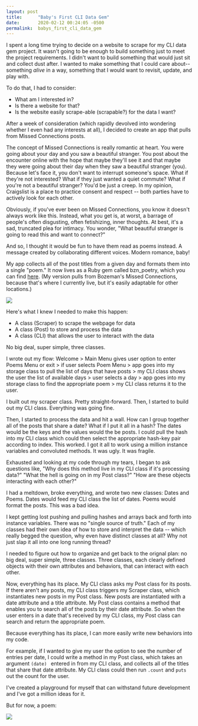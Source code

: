 ```yaml
---
layout: post
title:      "Baby's First CLI Data Gem"
date:       2020-02-12 00:24:05 -0500
permalink:  babys_first_cli_data_gem
---
```



I spent a long time trying to decide on a website to scrape for my CLI data gem project. It wasn't going to be enough to build something just to meet the project requirements. I didn't want to build something that would just sit and collect dust after. I wanted to make something that I could care about--something *alive* in a way, something that I would want to revisit, update, and play with. 

To do that, I had to consider: 
* What am I interested in? 
* Is there a website for that? 
* Is the website easily scrape-able (scrapable?) for the data I want? 

After a week of consideration (which rapidly devolved into wondering whether I even had any interests at all), I decided to create an app that pulls from Missed Connections posts.

The concept of Missed Connections is really romantic at heart. You were going about your day and you saw a beautiful stranger. You post about the encounter online with the hope that maybe they'll see it and that maybe they were going about their day when they saw a beautiful stranger (you). Because let's face it, you don't want to interrupt someone's space. What if they're not interested? What if they just wanted a quiet commute? What if you're not a beautiful stranger? You'd be just a creep. In my opinion, Craigslist is a place to practice consent and respect -- both parties have to actively look for each other. 

Obviously, if you've ever been on Missed Connections, you know it doesn't always work like this. Instead, what you get is, at worst, a barrage of people's often disgusting, often fetishizing, inner thoughts. At best, it's a sad, truncated plea for intimacy. You wonder, "What beautiful stranger is going to read this and want to connect?" 

And so, I thought it would be fun to have them read as poems instead. A message created by collaborating different voices. Modern romance, baby! 

My app collects all of the post titles from a given day and formats them into a single "poem." It now lives as a Ruby gem called bzn_poetry, which you can find [here](https://github.com/yimeishao/bzn_poetry). (My version pulls from Bozeman's Missed Connections, because that's where I currently live, but it's easily adaptable for other locations.)

![](https://i.imgur.com/1HPBSnX.png)

Here's what I knew I needed to make this happen: 
* A class (Scraper) to scrape the webpage for data
* A class (Post) to store and process the data 
* A class (CLI) that allows the user to interact with the data 

No big deal, super simple, three classes. 

I wrote out my flow: Welcome > Main Menu gives user option to enter Poems Menu or exit > if user selects Poem Menu > app goes into my storage class to pull the list of days that have posts > my CLI class shows the user the list of available days > user selects a day > app goes into my storage class to find the appropriate poem > my CLI class returns it to the user. 

I built out my scraper class. Pretty straight-forward. Then, I started to build out my CLI class. Everything was going fine. 

Then, I started to process the data and hit a wall. How can I group together all of the posts that share a date? What if I put it all in a hash? The dates would be the keys and the values would the be posts. I could pull the hash into my CLI class which could then select the appropriate hash-key pair according to index. This worked. I got it all to work using a million instance variables and convoluted methods. It was ugly. It was fragile. 

Exhausted and looking at my code through my tears, I began to ask questions like, "Why does this method live in my CLI class if it's processing data?" "What the hell is going on in my Post class?" "How are these objects interacting with each other?" 

I had a meltdown, broke everything, and wrote two new classes: Dates and Poems. Dates would feed my CLI class the list of dates. Poems would format the posts. This was a bad idea. 

I kept getting lost pushing and pulling hashes and arrays back and forth into instance variables. There was no "single source of truth." Each of my classes had their own idea of how to store and interpret the data -- which really begged the question, why even have distinct classes at all? Why not just slap it all into one long running thread? 

I needed to figure out how to organize and get back to the orignal plan: no big deal, super simple, three classes. Three classes, each clearly defined objects with their own attributes and behaviors, that can interact with each other. 

Now, everything has its place. My CLI class asks my Post class for its posts. If there aren't any posts, my CLI class triggers my Scraper class, which instantiates new posts in my Post class. New posts are instantiated with a date attribute and a title attribute. My Post class contains a method that enables you to search all of the posts by their date attribute. So when the user enters in a date that's received by my CLI class, my Post class can search and return the appropriate poem. 

Because everything has its place, I can more easily write new behaviors into my code. 

For example, if I wanted to give my user the option to see the number of entries per date, I could write a method in my Post class, which takes an argument `(date) ` entered in from my CLI class, and collects all of the titles that share that date attribute. My CLI class could then run `.count` and `puts` out the count for the user.

I've created a playground for myself that can withstand future development and I've got a million ideas for it. 

But for now, a poem: 

![](https://i.imgur.com/VfmCCcI.png)



